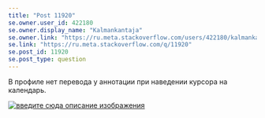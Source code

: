 ```yaml
---
title: "Post 11920"
se.owner.user_id: 422180
se.owner.display_name: "Kalmankantaja"
se.owner.link: "https://ru.meta.stackoverflow.com/users/422180/kalmankantaja"
se.link: "https://ru.meta.stackoverflow.com/q/11920"
se.post_id: 11920
se.post_type: question
---
```

<p>В профиле нет перевода у аннотации при наведении курсора на календарь.</p>
<p><a href="https://i.stack.imgur.com/I3yJJ.png" rel="nofollow noreferrer"><img src="https://i.stack.imgur.com/I3yJJ.png" alt="введите сюда описание изображения" /></a></p>
